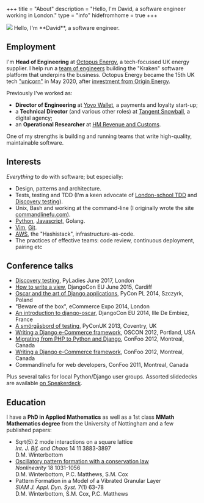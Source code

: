 +++ 
title = "About"
description = "Hello, I'm David, a software engineer working in London." 
type = "info"
hidefromhome = true
+++

<img id="about-photo" src="https://gravatar.com/avatar/52d39c7b27386ca98bc016119d95b8b8?s=180" />
Hello, I'm **David**, a software engineer.

## Employment

I'm **Head of Engineering** at [Octopus Energy](https://octopus.energy), a
tech-focussed UK energy supplier. I help run a
[team of engineers](https://tech.octopus.energy) building the "Kraken" software
platform that underpins the business. Octopus Energy became the 15th UK tech
["unicorn"](<https://en.wikipedia.org/wiki/Unicorn_(finance)>) in May 2020,
after
[investment from Origin Energy](https://octopus.energy/blog/octopus-energy-achieves-unicorn-status-investment-origin-energy/).

Previously I've worked as:

- **Director of Engineering** at [Yoyo Wallet](http://yoyowallet.com/), a
  payments and loyalty start-up;
- a **Technical Director** (and various other roles) at
  [Tangent Snowball](http://www.tangent.co.uk/), a digital agency;
- an **Operational Researcher** at
  [HM Revenue and Customs](https://www.gov.uk/government/organisations/hm-revenue-customs).

One of my strengths is building and running teams that write high-quality,
maintainable software.

## Interests

_Everything_ to do with software; but especially:

- Design, patterns and architecture.
- Tests, testing and TDD (I'm a keen advocate of
  [London-school TDD](https://github.com/testdouble/contributing-tests/wiki/London-school-TDD)
  and
  [Discovery testing](https://github.com/testdouble/contributing-tests/wiki/Discovery-Testing)).
- Unix, Bash and working at the command-line (I originally wrote the site
  [commandlinefu.com](http://www.commandlinefu.com)).
- [Python](/tags/python/), [Javascript](/tags/javascript/), Golang.
- [Vim](/tags/vim/), [Git](/tags/git/).
- [AWS](/tags/aws/), the "Hashistack", infrastructure-as-code.
- The practices of effective teams: code review, continuous deployment, pairing
  etc

## Conference talks

- [Discovery testing](https://drive.google.com/open?id=142N9hev79SAwfSoAbknTNaciF__g0T-IKXZgmTe4VLM),
  PyLadies June 2017, London
- [How to write a view](https://speakerdeck.com/codeinthehole/how-to-write-a-view),
  DjangoCon EU June 2015, Cardiff
- [Oscar and the art of Django applications](http://pl.pycon.org/2014/en/aktualnosci,David-Winterbottom-will-give-a-presentation-on-PyCon-PL-2014,28),
  PyCon PL 2014, Szczyrk, Poland
- "Beware of the box", eCommerce Expo 2014, London
- [An introduction to django-oscar](https://www.youtube.com/watch?v=o4ol6EzGDSw),
  DjangoCon EU 2014, Ille De Embiez, France
- [A smörgåsbord of testing](https://speakerdeck.com/codeinthehole/a-smorgasbord-of-testing),
  PyConUK 2013, Coventry, UK
- [Writing a Django e-Commerce framework](https://speakerdeck.com/codeinthehole/writing-a-django-e-commerce-framework-1),
  OSCON 2012, Portland, USA
- [Migrating from PHP to Python and Django](https://speakerdeck.com/codeinthehole/migrating-from-php-to-python-and-django),
  ConFoo 2012, Montreal, Canada
- [Writing a Django e-Commerce framework](https://speakerdeck.com/codeinthehole/writing-a-django-e-commerce-framework),
  ConFoo 2012, Montreal, Canada
- Commandlinefu for web developers, ConFoo 2011, Montreal, Canada

Plus several talks for local Python/Django user groups. Assorted slidedecks are
available [on Speakerdeck](https://speakerdeck.com/codeinthehole).

## Education

I have a <strong>PhD in Applied Mathematics</strong> as well as a 1st class
<strong>MMath Mathematics degree</strong> from the University of Nottingham and
a few published papers:

<ul>
    <li>Sqrt(5):2 mode interactions on a square lattice<br/>
    <em>Int. J. Bif. and Chaos</em> 14 11 3883-3897<br/>
    D.M. Winterbottom
    </li>
    <li><a href="http://stacks.iop.org/0951-7715/18/1031">Oscillatory pattern formation with a conservation law</a><br/>
    <em>Nonlinearity</em> 18 1031-1056<br/>
    D.M. Winterbottom, P.C. Matthews, S.M. Cox
    </li>
    <li>Pattern Formation in a Model of a Vibrated Granular Layer<br/>
    <em>SIAM J. Appl. Dyn. Syst.</em> 7(1) 63-78<br/>
    D.M. Winterbottom, S.M. Cox, P.C. Matthews
    </li>
</ul>
